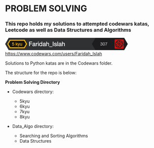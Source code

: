 # **PROBLEM SOLVING** 

### **This repo holds my solutions to attempted codewars katas, Leetcode as well as Data Structures and Algorithms**

![img.png](img.png)
https://www.codewars.com/users/Faridah_Islah

Solutions to Python katas are in the Codewars folder.

The structure for the repo is below:

**Problem Solving Directory**

* Codewars directory:
    * 5kyu
    * 6kyu
    * 7kyu
    * 8kyu
   
* Data_Algo directory:
    * Searching and Sorting Algorithms 
    * Data Structures
    
